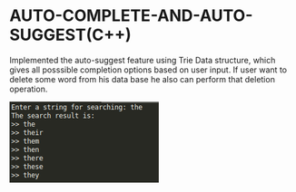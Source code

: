 # AUTO-COMPLETE-AND-AUTO-SUGGEST(C++)
Implemented the auto-suggest feature using Trie Data structure, which gives all posssible completion options based on user input. If user want to delete some word from his data base he also can perform that deletion operation.

![](Images/ScreenShot.jpg)
